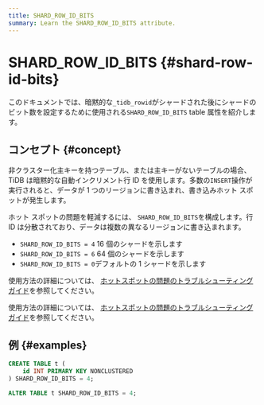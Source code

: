 ```yaml
---
title: SHARD_ROW_ID_BITS
summary: Learn the SHARD_ROW_ID_BITS attribute.
---
```


# SHARD_ROW_ID_BITS {#shard-row-id-bits}

このドキュメントでは、暗黙的な`_tidb_rowid`がシャードされた後にシャードのビット数を設定するために使用される`SHARD_ROW_ID_BITS` table 属性を紹介します。

## コンセプト {#concept}

非クラスター化主キーを持つテーブル、または主キーがないテーブルの場合、TiDB は暗黙的な自動インクリメント行 ID を使用します。多数の`INSERT`操作が実行されると、データが 1 つのリージョンに書き込まれ、書き込みホット スポットが発生します。

ホット スポットの問題を軽減するには、 `SHARD_ROW_ID_BITS`を構成します。行 ID は分散されており、データは複数の異なるリージョンに書き込まれます。

-   `SHARD_ROW_ID_BITS = 4` 16 個のシャードを示します
-   `SHARD_ROW_ID_BITS = 6` 64 個のシャードを示します
-   `SHARD_ROW_ID_BITS = 0`デフォルトの 1 シャードを示します

<CustomContent platform="tidb">

使用方法の詳細については、 [ホットスポットの問題のトラブルシューティング ガイド](/troubleshoot-hot-spot-issues.md#use-shard_row_id_bits-to-process-hotspots)を参照してください。

</CustomContent>

<CustomContent platform="tidb-cloud">

使用方法の詳細については、 [ホットスポットの問題のトラブルシューティング ガイド](https://docs.pingcap.com/tidb/stable/troubleshoot-hot-spot-issues#use-shard_row_id_bits-to-process-hotspots)を参照してください。

</CustomContent>

## 例 {#examples}

```sql
CREATE TABLE t (
    id INT PRIMARY KEY NONCLUSTERED
) SHARD_ROW_ID_BITS = 4;
```

```sql
ALTER TABLE t SHARD_ROW_ID_BITS = 4;
```
